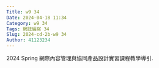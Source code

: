 ```yaml
---
Title: w9 34
Date: 2024-04-18 11:34
Category: w9 34
Tags: 網誌編寫 34
Slug: 2024-cd-2b-w9 34
Author: 41123234
---
```


2024 Spring 網際內容管理與協同產品設計實習課程教學導引.

<!-- PELICAN_END_SUMMARY -->
